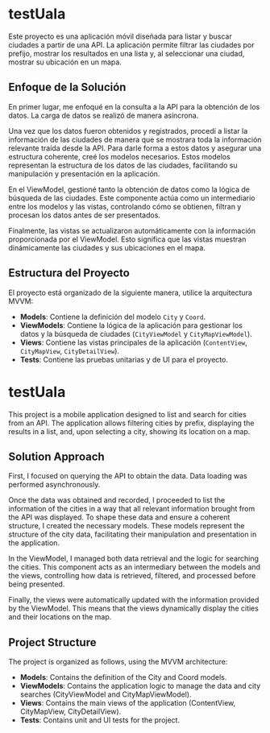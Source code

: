 # testUala

Este proyecto es una aplicación móvil diseñada para listar y buscar ciudades a partir de una API. La aplicación permite filtrar las ciudades por prefijo, mostrar los resultados en una lista y, al seleccionar una ciudad, mostrar su ubicación en un mapa.

## Enfoque de la Solución

En primer lugar, me enfoqué en la consulta a la API para la obtención de los datos. La carga de datos se realizó de manera asíncrona.

Una vez que los datos fueron obtenidos y registrados, procedí a listar la información de las ciudades de manera que se mostrara toda la información relevante traída desde la API. Para darle forma a estos datos y asegurar una estructura coherente, creé los modelos necesarios. Estos modelos representan la estructura de los datos de las ciudades, facilitando su manipulación y presentación en la aplicación.

En el ViewModel, gestioné tanto la obtención de datos como la lógica de búsqueda de las ciudades. Este componente actúa como un intermediario entre los modelos y las vistas, controlando cómo se obtienen, filtran y procesan los datos antes de ser presentados.

Finalmente, las vistas se actualizaron automáticamente con la información proporcionada por el ViewModel. Esto significa que las vistas muestran dinámicamente las ciudades y sus ubicaciones en el mapa.

## Estructura del Proyecto

El proyecto está organizado de la siguiente manera, utilice la arquitectura MVVM:

- **Models**: Contiene la definición del modelo `City` y `Coord`.
- **ViewModels**: Contiene la lógica de la aplicación para gestionar los datos y la búsqueda de ciudades (`CityViewModel` y `CityMapViewModel`).
- **Views**: Contiene las vistas principales de la aplicación (`ContentView`, `CityMapView`, `CityDetailView`).
- **Tests**: Contiene las pruebas unitarias y de UI para el proyecto.


# testUala
This project is a mobile application designed to list and search for cities from an API. The application allows filtering cities by prefix, displaying the results in a list, and, upon selecting a city, showing its location on a map.

## Solution Approach
First, I focused on querying the API to obtain the data. Data loading was performed asynchronously.

Once the data was obtained and recorded, I proceeded to list the information of the cities in a way that all relevant information brought from the API was displayed. To shape these data and ensure a coherent structure, I created the necessary models. These models represent the structure of the city data, facilitating their manipulation and presentation in the application.

In the ViewModel, I managed both data retrieval and the logic for searching the cities. This component acts as an intermediary between the models and the views, controlling how data is retrieved, filtered, and processed before being presented.

Finally, the views were automatically updated with the information provided by the ViewModel. This means that the views dynamically display the cities and their locations on the map.

## Project Structure
The project is organized as follows, using the MVVM architecture:

- **Models**: Contains the definition of the City and Coord models.
- **ViewModels**: Contains the application logic to manage the data and city searches (CityViewModel and CityMapViewModel).
- **Views**: Contains the main views of the application (ContentView, CityMapView, CityDetailView).
- **Tests**: Contains unit and UI tests for the project.
